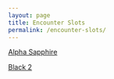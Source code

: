 ```yaml
---
layout: page
title: Encounter Slots
permalink: /encounter-slots/
---
```


[Alpha Sapphire](/encounter-slots/as/Land.html)

[Black 2](/encounter-slots/b2/Land.html)